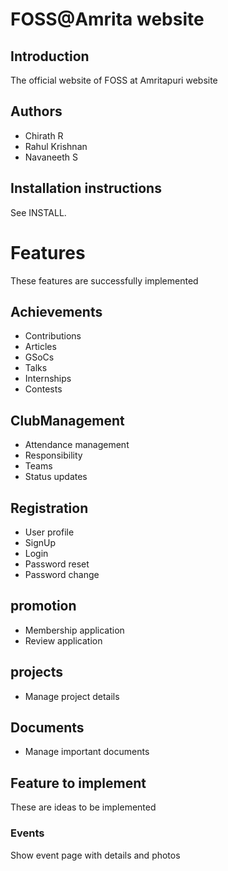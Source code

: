# FOSS@Amrita website

## Introduction
The official website of FOSS at Amritapuri website

## Authors
* Chirath R
* Rahul Krishnan
* Navaneeth S

## Installation instructions
See INSTALL.

# Features
These features are successfully implemented

## Achievements
* Contributions
* Articles
* GSoCs
* Talks
* Internships
* Contests

## ClubManagement
* Attendance management
* Responsibility
* Teams
* Status updates

## Registration
* User profile
* SignUp
* Login
* Password reset
* Password change

## promotion
* Membership application
* Review application

## projects
* Manage project details

## Documents
* Manage important documents


## Feature to implement
These are ideas to be implemented

### Events
Show event page with details and photos
